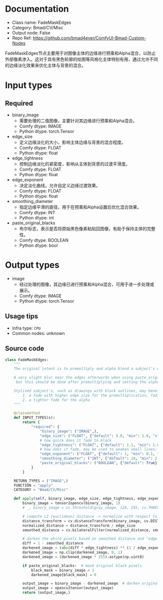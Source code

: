 
# Documentation
- Class name: FadeMaskEdges
- Category: Bmad/CV/Misc
- Output node: False
- Repo Ref: https://github.com/bmad4ever/ComfyUI-Bmad-Custom-Nodes

FadeMaskEdges节点主要用于对图像主体的边缘进行预乘和Alpha混合，以防止外部像素渗入。这对于具有黑色轮廓的绘图等风格化主体特别有用，通过允许不同的边缘淡化效果来优化主体与背景的混合。

# Input types
## Required
- binary_image
    - 需要处理的二值图像，主要针对其边缘进行预乘和Alpha混合。
    - Comfy dtype: IMAGE
    - Python dtype: torch.Tensor
- edge_size
    - 定义边缘淡化的大小，影响主体边缘与背景的混合程度。
    - Comfy dtype: FLOAT
    - Python dtype: float
- edge_tightness
    - 控制边缘淡化的紧密度，影响从主体到背景的过渡平滑度。
    - Comfy dtype: FLOAT
    - Python dtype: float
- edge_exponent
    - 决定淡化曲线，允许自定义边缘过渡效果。
    - Comfy dtype: FLOAT
    - Python dtype: float
- smoothing_diameter
    - 指定边缘平滑的直径，用于在预乘和Alpha设置后优化混合效果。
    - Comfy dtype: INT
    - Python dtype: int
- paste_original_blacks
    - 布尔标志，表示是否将原始黑色像素粘贴回图像，有助于保持主体的完整性。
    - Comfy dtype: BOOLEAN
    - Python dtype: bool

# Output types
- image
    - 经过处理的图像，其边缘已进行预乘和Alpha混合，可用于进一步处理或展示。
    - Comfy dtype: IMAGE
    - Python dtype: torch.Tensor


## Usage tips
- Infra type: `CPU`
- Common nodes: unknown


## Source code
```python
class FadeMaskEdges:
    """
    The original intent is to premultiply and alpha blend a subject's edges to avoid outer pixels creeping in.

    A very slight blur near the edges afterwards when using paste_original_blacks and low tightness may be required,
     but this should be done after premultiplying and setting the alpha.

    Stylized subject's, such as drawings with black outlines, may benefit from using different 2 edge fades:
        1. a fade with higher edge size for the premultiplication, fading the subject into blackness
        2. a tighter fade for the alpha
    """

    @classmethod
    def INPUT_TYPES(s):
        return {
            "required": {
                "binary_image": ("IMAGE",),
                "edge_size": ("FLOAT", {"default": 5.0, "min": 1.0, "step": 1.0}),
                # how quick does it fade to black
                "edge_tightness": ("FLOAT", {"default": 1.1, "min": 1.0, "max": 10.0, "step": 0.05}),
                # how does it fade, may be used to weaken small lines; 1 = linear transition
                "edge_exponent": ("FLOAT", {"default": 1, "min": 0.1, "max": 10.0, "step": 0.1}),
                "smoothing_diameter": ("INT", {"default": 10, "min": 2, "max": 256, "step": 1}),
                "paste_original_blacks": ("BOOLEAN", {"default": True})
            }
        }

    RETURN_TYPES = ("IMAGE",)
    FUNCTION = "apply"
    CATEGORY = "Bmad/CV/Misc"

    def apply(self, binary_image, edge_size, edge_tightness, edge_exponent, smoothing_diameter, paste_original_blacks):
        binary_image = tensor2opencv(binary_image, 1)
        # _, binary_image = cv.threshold(gray_image, 128, 255, cv.THRESH_BINARY) # suppose it's already binary

        # compute L2 (euclidean) distance -> normalize with respect to edge size -> smooth
        distance_transform = cv.distanceTransform(binary_image, cv.DIST_L2, cv.DIST_MASK_3)
        normalized_distance = distance_transform / edge_size
        smoothed_distance = cv.bilateralFilter(normalized_distance, smoothing_diameter, 75, 75)

        # darken the white pixels based on smoothed distance and "edge tightness"
        diff = 1 - smoothed_distance
        darkened_image = (abs(diff * edge_tightness) ** (1 / edge_exponent)) * np.sign(diff)
        darkened_image = np.clip(darkened_image, 0, 1)
        darkened_image = (darkened_image * 255).astype(np.uint8)

        if paste_original_blacks:  # mask original black pixels
            black_mask = binary_image < 1
            darkened_image[black_mask] = 0

        output_image = binary_image - darkened_image  # darken original image
        output_image = opencv2tensor(output_image)
        return (output_image,)

```
